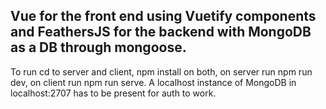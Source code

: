 ## Vue for the front end using Vuetify components and FeathersJS for the backend with MongoDB as a DB through mongoose.

To run cd to server and client, npm install on both, on server run npm run dev, on client run npm run serve. A localhost instance of MongoDB in localhost:2707 has to be present for auth to work.